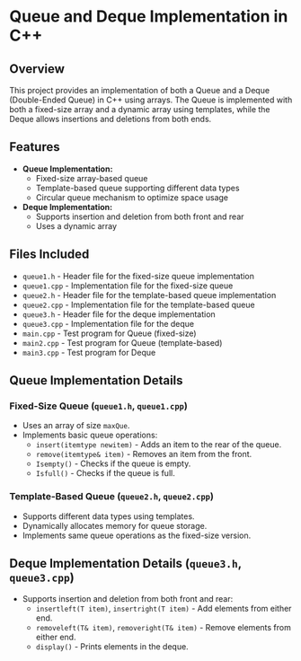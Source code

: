 # Queue and Deque Implementation in C++

## Overview
This project provides an implementation of both a Queue and a Deque (Double-Ended Queue) in C++ using arrays. The Queue is implemented with both a fixed-size array and a dynamic array using templates, while the Deque allows insertions and deletions from both ends.

## Features
- **Queue Implementation:**
  - Fixed-size array-based queue
  - Template-based queue supporting different data types
  - Circular queue mechanism to optimize space usage
- **Deque Implementation:**
  - Supports insertion and deletion from both front and rear
  - Uses a dynamic array

## Files Included
- `queue1.h` - Header file for the fixed-size queue implementation
- `queue1.cpp` - Implementation file for the fixed-size queue
- `queue2.h` - Header file for the template-based queue implementation
- `queue2.cpp` - Implementation file for the template-based queue
- `queue3.h` - Header file for the deque implementation
- `queue3.cpp` - Implementation file for the deque
- `main.cpp` - Test program for Queue (fixed-size)
- `main2.cpp` - Test program for Queue (template-based)
- `main3.cpp` - Test program for Deque

## Queue Implementation Details
### Fixed-Size Queue (`queue1.h`, `queue1.cpp`)
- Uses an array of size `maxQue`.
- Implements basic queue operations:
  - `insert(itemtype newitem)` - Adds an item to the rear of the queue.
  - `remove(itemtype& item)` - Removes an item from the front.
  - `Isempty()` - Checks if the queue is empty.
  - `Isfull()` - Checks if the queue is full.

### Template-Based Queue (`queue2.h`, `queue2.cpp`)
- Supports different data types using templates.
- Dynamically allocates memory for queue storage.
- Implements same queue operations as the fixed-size version.

## Deque Implementation Details (`queue3.h`, `queue3.cpp`)
- Supports insertion and deletion from both front and rear:
  - `insertleft(T item)`, `insertright(T item)` - Add elements from either end.
  - `removeleft(T& item)`, `removeright(T& item)` - Remove elements from either end.
  - `display()` - Prints elements in the deque.
